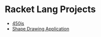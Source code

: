 # Racket Lang Projects 

 - [450js](./Racket%20450js%20(CustomLanguage)/)
 - [Shape Drawing Application](./Simple%20Darwing%20Application/)

